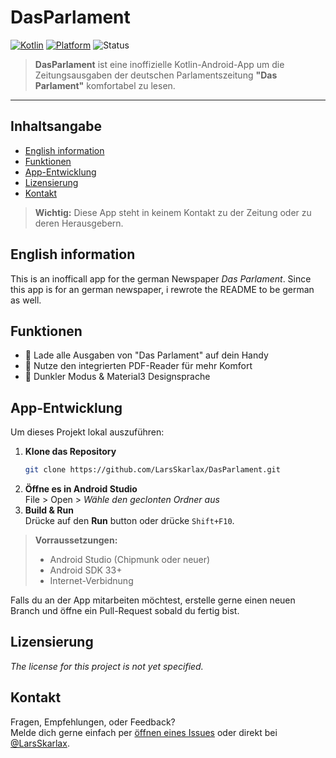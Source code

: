 # DasParlament

[![Kotlin](https://img.shields.io/badge/Kotlin-1.9-blue?logo=kotlin)](https://kotlinlang.org/)
[![Platform](https://img.shields.io/badge/Platform-Android-green)](https://developer.android.com/)
![Status](https://img.shields.io/badge/status-active-brightgreen)
<!-- Add a build status or CI badge if available -->

<!-- If you have a logo or screenshot, add it here -->
<!-- ![App Logo](assets/logo.png) -->
<!-- ![Screenshot](assets/screenshot.png) -->

> **DasParlament** ist eine inoffizielle Kotlin-Android-App um die Zeitungsausgaben der deutschen Parlamentszeitung **"Das Parlament"** komfortabel zu lesen.

---

## Inhaltsangabe

- [English information](#english-information)
- [Funktionen](#funktionen)
- [App-Entwicklung](#app-entwicklung)
- [Lizensierung](#lizensierung)
- [Kontakt](#kontakt)

> **Wichtig:** Diese App steht in keinem Kontakt zu der Zeitung oder zu deren Herausgebern.

## English information

This is an inofficall app for the german Newspaper *Das Parlament*. Since this app is for an german newspaper, i rewrote the README to be german as well. 

## Funktionen

- 📰 Lade alle Ausgaben von "Das Parlament" auf dein Handy
- 📖 Nutze den integrierten PDF-Reader für mehr Komfort
- 🌙 Dunkler Modus & Material3 Designsprache

## App-Entwicklung

Um dieses Projekt lokal auszuführen:

1. **Klone das Repository**
   ```bash
   git clone https://github.com/LarsSkarlax/DasParlament.git
   ```
2. **Öffne es in Android Studio**  
   File > Open > *Wähle den geclonten Ordner aus*
3. **Build & Run**  
   Drücke auf den **Run** button oder drücke `Shift+F10`.

> **Vorraussetzungen:**  
> - Android Studio (Chipmunk oder neuer)  
> - Android SDK 33+  
> - Internet-Verbidnung

Falls du an der App mitarbeiten möchtest, erstelle gerne einen neuen Branch und öffne ein Pull-Request sobald du fertig bist.

## Lizensierung

*The license for this project is not yet specified.*

## Kontakt

Fragen, Empfehlungen, oder Feedback?  
Melde dich gerne einfach per [öffnen eines Issues](https://github.com/LarsSkarlax/DasParlament/issues) oder direkt bei [@LarsSkarlax](https://github.com/LarsSkarlax).

